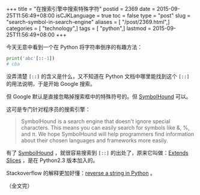 +++
title = "在搜索引擎中搜索特殊字符"
postid = 2369
date = 2015-09-25T11:56:49+08:00
isCJKLanguage = true
toc = false
type = "post"
slug = "search-symbol-in-search-engine"
aliases = [ "/post/2369.html",]
categories = [ "technology",]
tags = [ "python",]
lastmod = 2015-09-25T11:56:49+08:00
+++


今天无意中看到一个在 Python 将字符串倒序的有趣方法：

```python
print('abc'[::-1])
# cba
```

没弄清楚 `[::]` 的含义是什么，又不知道在 Python 文档中哪里能找到这个 `[::]` 的用法说明，于是开始 Google 搜索。

但 Google 默认是直接忽略掉搜索框中的特殊符号的。但 [SymbolHound][1] 可以。

这可是专门针对程序员的搜索引擎：

>SymbolHound is a search engine that doesn't ignore special characters. This means you can easily search for symbols like &, %, and π. We hope SymbolHound will help programmers find information about their chosen languages and frameworks more easily.

有了 [SymbolHound][1] ，就很容易搜索到 `[::]` 的出处了，原来它叫做：[Extends Slices][2] ，是在 Python2.3 版本加入的。

Stackoverflow 的解释更加好懂：[reverse a string in Python][3] 。

（全文完）

[1]: http://symbolhound.com/
[2]: https://docs.python.org/2/whatsnew/2.3.html#extended-slices
[3]: http://stackoverflow.com/a/766163/1542345
